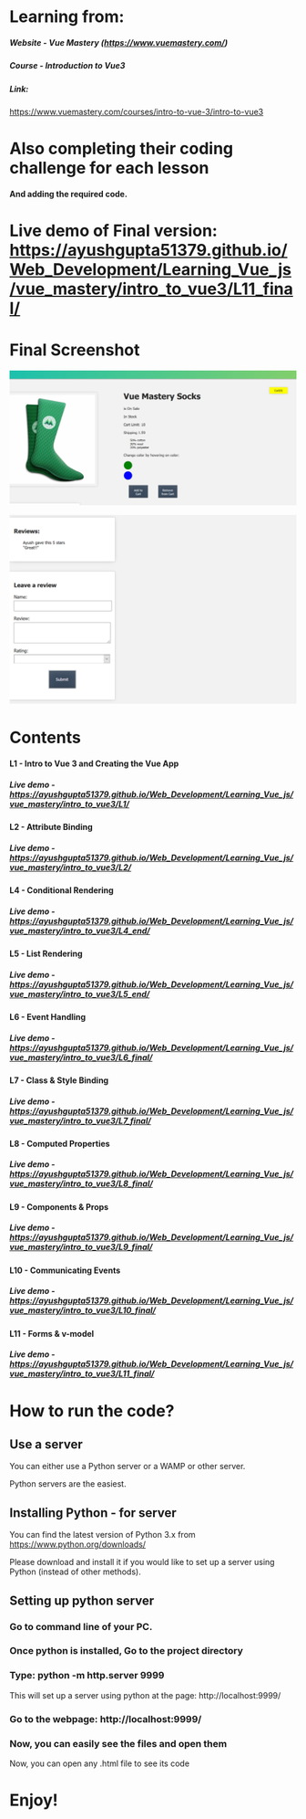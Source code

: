 # Learning from:

##### Website - Vue Mastery (https://www.vuemastery.com/)

##### Course - Introduction to Vue3

##### Link:
https://www.vuemastery.com/courses/intro-to-vue-3/intro-to-vue3

# Also completing their coding challenge for each lesson

#### And adding the required code.

# Live demo of Final version: https://ayushgupta51379.github.io/Web_Development/Learning_Vue_js/vue_mastery/intro_to_vue3/L11_final/

# Final Screenshot

![Top](https://github.com/AyushGupta51379/Web_Development/blob/master/Learning_Vue_js/vue_mastery/intro_to_vue3/L11_final/Screenshot.PNG)

![Bottom](https://github.com/AyushGupta51379/Web_Development/blob/master/Learning_Vue_js/vue_mastery/intro_to_vue3/L11_final/Screenshot_2.PNG)

# Contents

#### L1 - Intro to Vue 3 and Creating the Vue App
##### Live demo - https://ayushgupta51379.github.io/Web_Development/Learning_Vue_js/vue_mastery/intro_to_vue3/L1/
#### L2 - Attribute Binding
##### Live demo - https://ayushgupta51379.github.io/Web_Development/Learning_Vue_js/vue_mastery/intro_to_vue3/L2/

#### L4 - Conditional Rendering
##### Live demo - https://ayushgupta51379.github.io/Web_Development/Learning_Vue_js/vue_mastery/intro_to_vue3/L4_end/

#### L5 - List Rendering
##### Live demo - https://ayushgupta51379.github.io/Web_Development/Learning_Vue_js/vue_mastery/intro_to_vue3/L5_end/

#### L6 - Event Handling
##### Live demo - https://ayushgupta51379.github.io/Web_Development/Learning_Vue_js/vue_mastery/intro_to_vue3/L6_final/

#### L7 - Class & Style Binding
##### Live demo - https://ayushgupta51379.github.io/Web_Development/Learning_Vue_js/vue_mastery/intro_to_vue3/L7_final/

#### L8 - Computed Properties
##### Live demo - https://ayushgupta51379.github.io/Web_Development/Learning_Vue_js/vue_mastery/intro_to_vue3/L8_final/

#### L9 - Components & Props
##### Live demo - https://ayushgupta51379.github.io/Web_Development/Learning_Vue_js/vue_mastery/intro_to_vue3/L9_final/

#### L10 - Communicating Events
##### Live demo - https://ayushgupta51379.github.io/Web_Development/Learning_Vue_js/vue_mastery/intro_to_vue3/L10_final/

#### L11 - Forms & v-model
##### Live demo - https://ayushgupta51379.github.io/Web_Development/Learning_Vue_js/vue_mastery/intro_to_vue3/L11_final/

# How to run the code?

## Use a server

You can either use a Python server or a WAMP or other server.

Python servers are the easiest.

## Installing Python - for server

You can find the latest version of Python 3.x from https://www.python.org/downloads/

Please download and install it if you would like to set up a server using Python (instead of other methods).

## Setting up python server

### Go to command line of your PC.

### Once python is installed, Go to the project directory

### Type: python -m http.server 9999
This will set up a server using python at the page: http://localhost:9999/

### Go to the webpage: http://localhost:9999/

### Now, you can easily see the files and open them

Now, you can open any .html file to see its code

# Enjoy!
